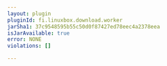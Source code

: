 ```yaml
---
layout: plugin
pluginId: fi.linuxbox.download.worker
jarSha1: 37c9548595b55c50d0f87427ed78eec4a2378eea
isJarAvailable: true
error: NONE
violations: []

---
```

